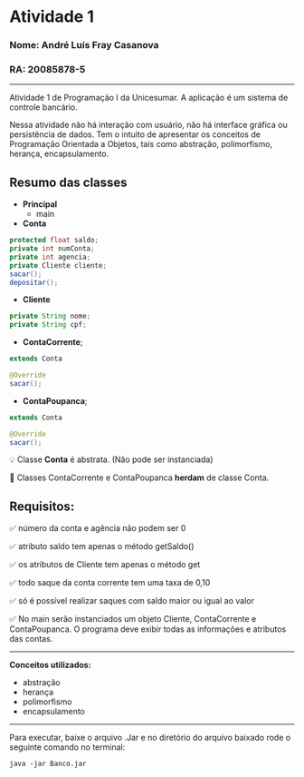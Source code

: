 # Atividade 1

### Nome: André Luís Fray Casanova

### RA: 20085878-5

---

Atividade 1 de Programação I da Unicesumar. A aplicação é um sistema de controle bancário.

Nessa atividade não há interação com usuário, não há interface gráfica ou persistência de dados. Tem o intuito de apresentar os conceitos de Programação Orientada a Objetos, tais como abstração, polimorfismo, herança, encapsulamento.

## Resumo das classes


- **Principal**
    - main
- **Conta**

```java
protected float saldo;
private int numConta;
private int agencia;
private Cliente cliente;
sacar();
depositar();
```

- **Cliente**

```java
private String nome;
private String cpf;
```

- **ContaCorrente**;

```java
extends Conta

@Override
sacar();
```

- **ContaPoupanca**;

```java
extends Conta

@Override
sacar();
```

:bulb: Classe **Conta** é abstrata. (Não pode ser instanciada)

:pushpin: Classes ContaCorrente e ContaPoupanca **herdam** de classe Conta.

## Requisitos:


:white_check_mark: número da conta e agência não podem ser 0

:white_check_mark: atributo saldo tem apenas o método getSaldo()

:white_check_mark: os atributos de Cliente tem apenas o método get

:white_check_mark: todo saque da conta corrente tem uma taxa de 0,10

:white_check_mark: só é possível realizar saques com saldo maior ou igual ao valor

:white_check_mark: No main serão instanciados um objeto Cliente, ContaCorrente e ContaPoupanca. O programa deve exibir todas as informações e atributos das contas.

---

**Conceitos utilizados:**

- abstração
- herança
- polimorfismo
- encapsulamento

------

Para executar, baixe o arquivo .Jar e no diretório do arquivo baixado rode o seguinte comando no terminal:

`java -jar Banco.jar`
